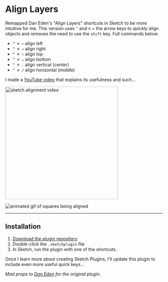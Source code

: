 # Align Layers
Remapped Dan Eden's "Align Layers" shortcuts in Sketch to be more intuitive for me. This version uses `^` and `⌘` + the arrow keys to quickly align objects and removes the need to use the `shift` key. Full commands below:

- `^ ⌘ ←` align left 
- `^ ⌘ →` align right 
- `^ ⌘ ↑` align top 
- `^ ⌘ ↓` align bottom 
- `^ ⌘ .` align vertical (center)
- `^ ⌘ /` align horizontal (middle)

I made a [YouTube video](https://www.youtube.com/watch?v=Wk5pYsy4OEE) that explains its usefulness and such...

<a href="https://www.youtube.com/watch?v=Wk5pYsy4OEE"><img src="https://d3vv6lp55qjaqc.cloudfront.net/items/3K3t0C1m382e0i2f2K0Y/youtube-thumb.png" alt="sketch alignment video" width="360" /></a>

![animated gif of squares being aligned](https://d3vv6lp55qjaqc.cloudfront.net/items/3e3i2R3u1g3V1C1N3W0s/align-objects.gif?X-CloudApp-Visitor-Id=357730&v=7bc6afe5)

---

## Installation
1. [Download the plugin repository](https://github.com/mds/sketch-shortcuts/archive/master.zip)
2. Double-click the `.sketchplugin` file
3. In Sketch, run the plugin with one of the shortcuts.

Once I learn more about creating Sketch Plugins, I'll update this plugin to include even more useful quick keys...

_Mad props to [Dan Eden](http://twitter.com/_dte) for the original plugin._
